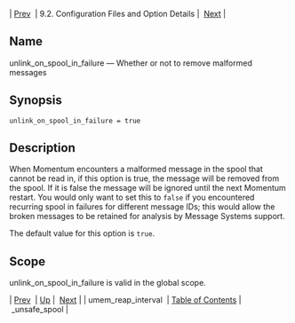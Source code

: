 | [Prev](conf.ref.umem_reap_interval)  | 9.2. Configuration Files and Option Details |  [Next](conf.ref.unsafe_spool.php) |

<a name="conf.ref.unlink_on_spool_in_failure"></a>
## Name

unlink_on_spool_in_failure — Whether or not to remove malformed messages

## Synopsis

`unlink_on_spool_in_failure = true`

<a name="idp12341184"></a>
## Description

When Momentum encounters a malformed message in the spool that cannot be read in, if this option is true, the message will be removed from the spool. If it is false the message will be ignored until the next Momentum restart. You would only want to set this to `false` if you encountered recurring spool in failures for different message IDs; this would allow the broken messages to be retained for analysis by Message Systems support.

The default value for this option is `true`.

<a name="idp12344576"></a>
## Scope

unlink_on_spool_in_failure is valid in the global scope.

| [Prev](conf.ref.umem_reap_interval)  | [Up](conf.ref.files.php) |  [Next](conf.ref.unsafe_spool.php) |
| umem_reap_interval  | [Table of Contents](index) |  _unsafe_spool |
